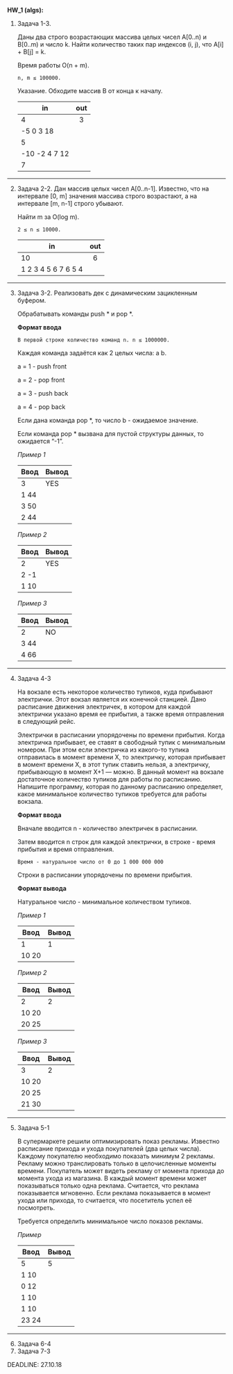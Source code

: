 **HW_1 (algs):**

1. Задача 1-3.

    Даны два строго возрастающих массива целых чисел A[0..n) и B[0..m) и число k. Найти количество таких пар индексов (i, j), что A[i] + B[j] = k. 
    
    Время работы O(n + m).

    `n, m ≤ 100000.`
    
    Указание. Обходите массив B от конца к началу.

    |__in__|__out__|
    |---|:----:|
    |4|3|
    |-5 0 3 18|
    |5|
    |-10 -2 4 7 12|
    |7|
---
2. Задача 2-2.
    Дан массив целых чисел А[0..n-1]. Известно, что на интервале [0, m] значения массива строго возрастают, а на интервале [m, n-1] строго убывают. 
    
    Найти m за O(log m).
    
    `2 ≤ n ≤ 10000.`
    
    |__in__|__out__|
    |---|:---:|
    |10|6|
    |1 2 3 4 5 6 7 6 5 4|
---
3. Задача 3-2.
    Реализовать дек с динамическим зацикленным буфером.
    
    Обрабатывать команды push * и pop *.
    
    **Формат ввода**
    
    `В первой строке количество команд n. n ≤ 1000000.`
    
    Каждая команда задаётся как 2 целых числа: a b.
    
    a = 1 - push front
    
    a = 2 - pop front
    
    a = 3 - push back
    
    a = 4 - pop back
    
    Если дана команда pop *, то число b - ожидаемое значение. 
    
    Если команда pop * вызвана для пустой структуры данных, то ожидается “-1”.
    
    _Пример 1_
    
    |Ввод|Вывод|
    |---|---|
    |3| YES
    |1 44|
    |3 50|
    |2 44|
    
    _Пример 2_
    
    |Ввод|Вывод|
    |---|---|
    |2| YES|
    |2 -1|
    |1 10|
    
    _Пример 3_
    
    |Ввод|Вывод|
    |---|---|
    |2|NO|
    |3 44|
    |4 66|
---    
4. Задача 4-3

    На вокзале есть некоторое количество тупиков, куда прибывают электрички. Этот вокзал является их конечной станцией. Дано расписание движения электричек, в котором для каждой электрички указано время ее прибытия, а также время отправления в следующий рейс.
     
    Электрички в расписании упорядочены по времени прибытия. Когда электричка прибывает, ее ставят в свободный тупик с минимальным номером. При этом если электричка из какого-то тупика отправилась в момент времени X, то электричку, которая прибывает в момент времени X, в этот тупик ставить нельзя, а электричку, прибывающую в момент X+1 — можно. В данный момент на вокзале достаточное количество тупиков для работы по расписанию. Напишите программу, которая по данному расписанию определяет, какое минимальное количество тупиков требуется для работы вокзала.
    
    **Формат ввода**
    
    Вначале вводится n - количество электричек в расписании. 
    
    Затем вводится n строк для каждой электрички, в строке - время прибытия и время отправления. 
    
    `Время - натуральное число от 0 до 1 000 000 000`
    
    Строки в расписании упорядочены по времени прибытия.
    
    **Формат вывода**
    
    Натуральное число - минимальное количеством тупиков.
    
    _Пример 1_
    
    |Ввод|Вывод|
    |---|---|
    |1|1
    |10 20|
    
    _Пример 2_
    
    |Ввод|Вывод|
    |---|---|
    |2|2
    |10 20
    |20 25
    
    _Пример 3_
    
    |Ввод|Вывод|
    |---|---|
    |3|2
    |10 20
    |20 25
    |21 30
    
---
5. Задача 5-1

    В супермаркете решили оптимизировать показ рекламы. Известно расписание прихода и ухода покупателей (два целых числа). Каждому покупателю необходимо показать минимум 2 рекламы. Рекламу можно транслировать только в целочисленные моменты времени. Покупатель может видеть рекламу от момента прихода до момента ухода из магазина. В каждый момент времени может показываться только одна реклама. Считается, что реклама показывается мгновенно. Если реклама показывается в момент ухода или прихода, то считается, что посетитель успел её посмотреть. 
    
    Требуется определить минимальное число показов рекламы.
    
    _Пример_
    
    |Ввод|Вывод|
    |---|---|
    |5|5|
    |1 10|
    |0 12|
    |1 10|
    |1 10|
    |23 24|
    
---
6. Задача 6-4
7. Задача 7-3

DEADLINE: 27.10.18
